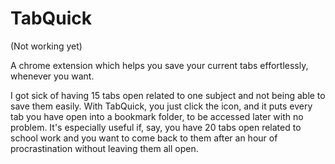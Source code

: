 TabQuick
========
(Not working yet)

A chrome extension which helps you save your current tabs effortlessly, whenever you want.

I got sick of having 15 tabs open related to one subject and not being able to save them easily.
With TabQuick, you just click the icon, and it puts every tab you have open into a bookmark folder, to be accessed later with no problem. 
It's especially useful if, say, you have 20 tabs open related to school work and you want to come back to them after an hour of procrastination without leaving them all open.
